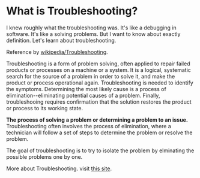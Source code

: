 # What is Troubleshooting?

I knew roughly what the troubleshooting was. It's like a debugging in software. It's like a solving problems. But I want to know about exactly definition. Let's learn about troubleshooting.

Reference by [wikipedia/Troubleshooting](https://en.wikipedia.org/wiki/Troubleshooting).

Troubleshooting is a form of problem solving, often applied to repair failed products or processes on a machine or a system. It is a logical, systematic search for the source of a problem in order to solve it, and make the product or process operational again. Troubleshooting is needed to identify the symptoms. Determining the most likely cause is a process of elimination--eliminating potential causes of a problem. Finally, troubleshooing requires confirmation that the solution restores the product or process to its working state.

**The process of solving a problem or determining a problem to an issue.** Troubleshooting often involves the process of elimination, where a technician will follow a set of steps to determine the problem or resolve the problem.

The goal of troubleshooting is to try to isolate the problem by elminating the possible problems one by one.

More about Troubleshooting. visit [this site](http://www.gcflearnfree.org/computerbasics/basic-troubleshooting-techniques/1/).
